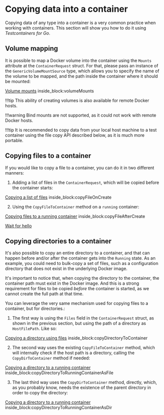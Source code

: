 # Copying data into a container

Copying data of any type into a container is a very common practice when working with containers. This section will show you how to do it using _Testcontainers for Go_.

## Volume mapping

It is possible to map a Docker volume into the container using the `Mounts` attribute at the `ContainerRequest` struct. For that, please pass an instance of the `GenericVolumeMountSource` type, which allows you to specify the name of the volume to be mapped, and the path inside the container where it should be mounted:

<!--codeinclude-->
[Volume mounts](../../mounts_test.go) inside_block:volumeMounts
<!--/codeinclude-->

!!!tip
    This ability of creating volumes is also available for remote Docker hosts.

!!!warning
    Bind mounts are not supported, as it could not work with remote Docker hosts.

!!!tip
    It is recommended to copy data from your local host machine to a test container using the file copy API 
    described below, as it is much more portable.

## Copying files to a container

If you would like to copy a file to a container, you can do it in two different manners:

1. Adding a list of files in the `ContainerRequest`, which will be copied before the container starts:

<!--codeinclude-->
[Copying a list of files](../../docker_files_test.go) inside_block:copyFileOnCreate
<!--/codeinclude-->

2. Using the `CopyFileToContainer` method on a `running` container:

<!--codeinclude-->
[Copying files to a running container](../../docker_files_test.go) inside_block:copyFileAfterCreate
<!--/codeinclude-->
<!--codeinclude-->
[Wait for hello](../../testdata/waitForHello.sh)
<!--/codeinclude-->

## Copying directories to a container

It's also possible to copy an entire directory to a container, and that can happen before and/or after the container gets into the `Running` state. As an example, you could need to bulk-copy a set of files, such as a configuration directory that does not exist in the underlying Docker image.

It's important to notice that, when copying the directory to the container, the container path must exist in the Docker image. And this is a strong requirement for files to be copied _before_ the container is started, as we cannot create the full path at that time.

You can leverage the very same mechanism used for copying files to a container, but for directories.:

1. The first way is using the `Files` field in the `ContainerRequest` struct, as shown in the previous section, but using the path of a directory as `HostFilePath`. Like so:

<!--codeinclude-->
[Copying a directory using files](../../docker_files_test.go) inside_block:copyDirectoryToContainer
<!--/codeinclude-->

2. The second way uses the existing `CopyFileToContainer` method, which will internally check if the host path is a directory, calling the `CopyDirToContainer` method if needed:

<!--codeinclude-->
[Copying a directory to a running container](../../docker_files_test.go) inside_block:copyDirectoryToRunningContainerAsFile
<!--/codeinclude-->

3. The last third way uses the `CopyDirToContainer` method, directly, which, as you probably know, needs the existence of the parent directory in order to copy the directory:

<!--codeinclude-->
[Copying a directory to a running container](../../docker_files_test.go) inside_block:copyDirectoryToRunningContainerAsDir
<!--/codeinclude-->
